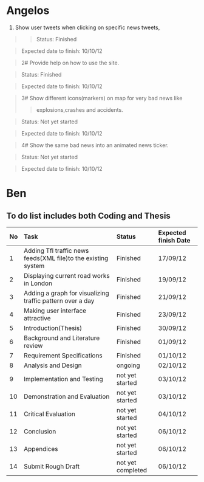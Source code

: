 # Angelos #

  1. Show user tweets when clicking on specific news tweets,
> > Status: Finished


> Expected date to finish: 10/10/12

> 2# Provide help on how to use the site.

> Status: Finished

> Expected date to finish: 10/10/12

> 3# Show different icons(markers) on map for very bad news like
> > explosions,crashes and accidents.


> Status: Not yet started

> Expected date to finish: 10/10/12

> 4# Show the same bad news into an animated news ticker.

> Status: Not yet started

> Expected date to finish: 10/10/12


# Ben #

## To do list includes both Coding and Thesis ##

|**No**| **Task** | **Status** | **Expected finish Date** |
|:-----|:---------|:-----------|:-------------------------|
|1     | Adding Tfl traffic news feeds(XML file)to the existing system | Finished   | 17/09/12                 |
|2     | Displaying current road works in London| Finished   | 19/09/12                 |
|3     | Adding a graph for visualizing traffic pattern over a day | Finished   | 21/09/12                 |
|4     | Making user interface attractive | Finished   | 23/09/12                 |
|5     | Introduction(Thesis) | Finished   | 30/09/12                 |
|6     | Background and Literature review | Finished   | 01/09/12                 |
|7     | Requirement Specifications | Finished   | 01/10/12                 |
|8     | Analysis and Design | ongoing    | 02/10/12                 |
|9     | Implementation and Testing | not yet started | 03/10/12                 |
|10    | Demonstration and Evaluation | not yet started | 03/10/12                 |
|11    | Critical Evaluation | not yet started | 04/10/12                 |
|12    | Conclusion | not yet started | 06/10/12                 |
|13    | Appendices | not yet started | 06/10/12                 |
|14    | Submit Rough Draft | not yet completed | 06/10/12                 |